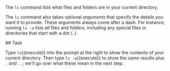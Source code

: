 The `ls` command _lists_ what files and folders are in your current directory.

The `ls` command also takes optional _arguments_ that specify the details you want it to provide. These arguments always come after a dash. For instance, running `ls -a` lists _all_ files and folders, including any special files or directories that start with a dot (`.`).

## Task

Type `ls`{{execute}} into the prompt at the right to show the contents of your current directory. Then type `ls -a`{{execute}} to show the same results plus `.` and `..`; we'll go over what these mean in the next step.